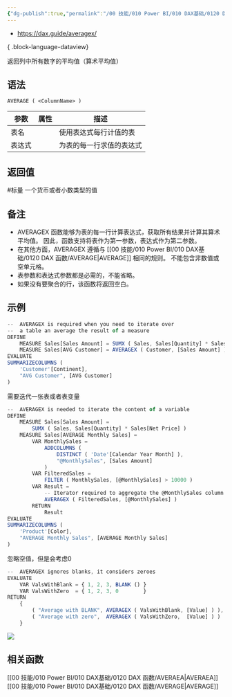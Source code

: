 ```yaml
---
{"dg-publish":true,"permalink":"/00 技能/010 Power BI/010 DAX基础/0120 DAX 函数/AVERAGEX/","tags":["标量","聚合","dax函数","迭代"]}
---
```



- https://dax.guide/averagex/

{ .block-language-dataview}

返回列中所有数字的平均值（算术平均值）

## 语法

```DAX
AVERAGE ( <ColumnName> )
```

| **参数** | **属性** | **描述**                 |
| -------- | -------- | ------------------------ |
| 表名     |          | 使用表达式每行计值的表   |
| 表达式   |          | 为表的每一行求值的表达式 |

## 返回值

#标量 一个货币或者小数类型的值

## 备注
- AVERAGEX 函数能够为表的每一行计算表达式，获取所有结果并计算其算术平均值。 因此，函数支持将表作为第一参数，表达式作为第二参数。 
- 在其他方面，AVERAGEX 遵循与 [[00 技能/010 Power BI/010 DAX基础/0120 DAX 函数/AVERAGE\|AVERAGE]] 相同的规则。 不能包含非数值或空单元格。  
- 表参数和表达式参数都是必需的，不能省略。  
- 如果没有要聚合的行，该函数将返回空白。  


## 示例

```js
--  AVERAGEX is required when you need to iterate over
--  a table an average the result of a measure
DEFINE
    MEASURE Sales[Sales Amount] = SUMX ( Sales, Sales[Quantity] * Sales[Net Price] )
    MEASURE Sales[AVG Customer] = AVERAGEX ( Customer, [Sales Amount] )
EVALUATE
SUMMARIZECOLUMNS (
    'Customer'[Continent],
    "AVG Customer", [AVG Customer]
)
```

需要迭代一张表或者表变量
```js
--  AVERAGEX is needed to iterate the content of a variable
DEFINE
    MEASURE Sales[Sales Amount] =
        SUMX ( Sales, Sales[Quantity] * Sales[Net Price] )
    MEASURE Sales[AVERAGE Monthly Sales] =
        VAR MonthlySales =
            ADDCOLUMNS (
                DISTINCT ( 'Date'[Calendar Year Month] ),
                "@MonthlySales", [Sales Amount]
            )
        VAR FilteredSales =
            FILTER ( MonthlySales, [@MonthlySales] > 10000 )
        VAR Result =
            -- Iterator required to aggregate the @MonthlySales column       
            AVERAGEX ( FilteredSales, [@MonthlySales] )
        RETURN
            Result
EVALUATE
SUMMARIZECOLUMNS (
    'Product'[Color],
    "AVERAGE Monthly Sales", [AVERAGE Monthly Sales]
)
```

忽略空值，但是会考虑0
```js
--  AVERAGEX ignores blanks, it considers zeroes
EVALUATE
    VAR ValsWithBlank = { 1, 2, 3, BLANK () }
    VAR ValsWithZero  = { 1, 2, 3, 0        }
RETURN
    {
        ( "Average with BLANK", AVERAGEX ( ValsWithBlank, [Value] ) ),
        ( "Average with zero",  AVERAGEX ( ValsWithZero,  [Value] ) )
    }
```
![](https://s2.loli.net/2023/11/05/AurT3N6dvEL8ySB.png)

## 相关函数

[[00 技能/010 Power BI/010 DAX基础/0120 DAX 函数/AVERAEA\|AVERAEA]]
[[00 技能/010 Power BI/010 DAX基础/0120 DAX 函数/AVERAGE\|AVERAGE]]